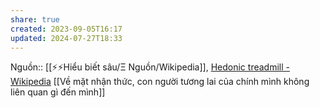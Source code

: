 ```yaml
---
share: true
created: 2023-09-05T16:17
updated: 2024-07-27T18:33
---
```

Nguồn:: [[⚡⚡Hiểu biết sâu/Ξ Nguồn/Wikipedia]], [Hedonic treadmill - Wikipedia](https://en.wikipedia.org/wiki/Hedonic_treadmill)
[[Về mặt nhận thức, con người tương lai của chính mình không liên quan gì đến mình]]
